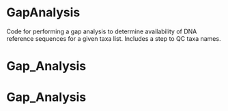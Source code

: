 # GapAnalysis

Code for performing a gap analysis to determine availability of DNA reference sequences for a given taxa list. Includes a step to QC taxa names. 
# Gap_Analysis
# Gap_Analysis
